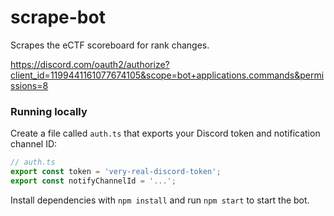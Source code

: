 # scrape-bot
 Scrapes the eCTF scoreboard for rank changes.

https://discord.com/oauth2/authorize?client_id=1199441161077674105&scope=bot+applications.commands&permissions=8

### Running locally
Create a file called `auth.ts` that exports your Discord token and notification channel ID:
```ts
// auth.ts
export const token = 'very-real-discord-token';
export const notifyChannelId = '...';
```
Install dependencies with `npm install` and run `npm start` to start the bot.
